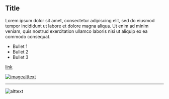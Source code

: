 ## Title

Lorem ipsum dolor sit amet, consectetur adipiscing elit, sed do eiusmod tempor incididunt ut labore et dolore magna aliqua. Ut enim ad minim veniam, quis nostrud exercitation ullamco laboris nisi ut aliquip ex ea commodo consequat. 

* Bullet 1
* Bullet 2
* Bullet 3

[link](https://www.google.com)

[![imagealttext](https://img.youtube.com/vi/YOUTUBE_VIDEO_ID_HERE/0.jpg)](https://www.youtube.com/watch?v=YOUTUBE_VIDEO_ID_HERE)

---

![alttext](https://imgur.com/6wYA5oa.png)
